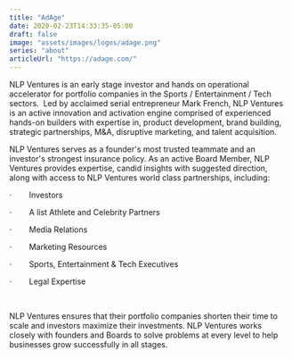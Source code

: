 ```yaml
---
title: "AdAge"
date: 2020-02-23T14:33:35-05:00
draft: false
image: "assets/images/logos/adage.png"
series: "about"
articleUrl: "https://adage.com/"
---
```

<p class="uk-text-lead">NLP Ventures is an early stage investor and hands on operational accelerator for portfolio companies in the Sports / Entertainment / Tech sectors. &nbsp;Led by acclaimed serial entrepreneur Mark French, NLP Ventures is an active innovation and activation engine comprised of experienced hands-on builders with expertise in, product development, brand building, strategic partnerships, M&amp;A, disruptive marketing, and talent acquisition.</p>
<p>NLP Ventures serves as a founder's most trusted teammate and an investor's strongest insurance policy. As an active Board Member, NLP Ventures provides expertise, candid insights with suggested direction, along with access to NLP Ventures world class partnerships, including:</p>
<p>·&nbsp; &nbsp; &nbsp; &nbsp;&nbsp;Investors</p>
<p>·&nbsp; &nbsp; &nbsp; &nbsp;&nbsp;A list Athlete and Celebrity Partners</p>
<p>·&nbsp; &nbsp; &nbsp; &nbsp;&nbsp;Media Relations</p>
<p>·&nbsp; &nbsp; &nbsp; &nbsp;&nbsp;Marketing Resources</p>
<p>·&nbsp; &nbsp; &nbsp; &nbsp;&nbsp;Sports, Entertainment &amp; Tech Executives</p>
<p>·&nbsp; &nbsp; &nbsp; &nbsp;&nbsp;Legal Expertise</p>
<p>&nbsp;</p>
<p>NLP Ventures ensures that their portfolio companies shorten their time to scale and investors maximize their investments. NLP Ventures works closely with founders and Boards to solve problems at every level to help businesses grow successfully in all stages.</p>

